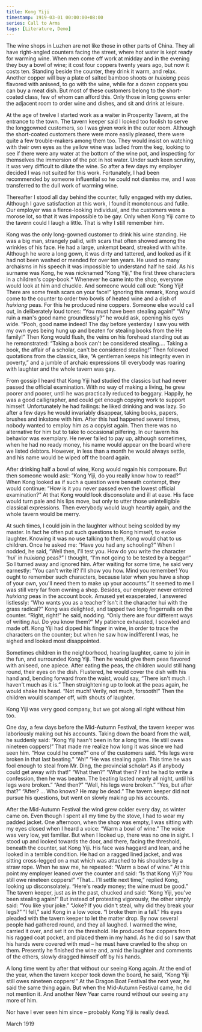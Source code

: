 ```yaml
---
title: Kong Yiji
timestamp: 1919-03-01 00:00:00+08:00
series: Call to Arms
tags: [Literature, Demo]
---
```


The wine shops in Luzhen are not like those in other parts of China. They all have right-angled counters facing the street, where hot water is kept ready for warming wine. When men come off work at midday and in the evening they buy a bowl of wine; it cost four coppers twenty years ago, but now it costs ten. Standing beside the counter, they drink it warm, and relax. Another copper will buy a plate of salted bamboo shoots or *huixiang* peas flavored with aniseed, to go with the wine, while for a dozen coppers you can buy a meat dish. But most of these customers belong to the short-coated class, few of whom can afford this. Only those in long gowns enter the adjacent room to order wine and dishes, and sit and drink at leisure.

At the age of twelve I started work as a waiter in Prosperity Tavern, at the entrance to the town. The tavern keeper said I looked too foolish to serve the longgowned customers, so I was given work in the outer room. Although the short-coated customers there were more easily pleased, there were quite a few trouble-makers among them too. They would insist on watching with their own eyes as the yellow wine was ladled from the keg, looking to see if there were any water at the bottom of the wine pot, and inspecting for themselves the immersion of the pot in hot water. Under such keen scrutiny, it was very difficult to dilute the wine. So after a few days my employer decided I was not suited for this work. Fortunately, I had been recommended by someone influential so he could not dismiss me, and I was transferred to the dull work of warming wine.

Thereafter I stood all day behind the counter, fully engaged with my duties. Although I gave satisfaction at this work, I found it monotonous and futile. Our employer was a fierce-looking individual, and the customers were a morose lot, so that it was impossible to be gay. Only when Kong Yiji came to the tavern could I laugh a little. That is why I still remember him.

Kong was the only long-gowned customer to drink his wine standing. He was a big man, strangely pallid, with scars that often showed among the wrinkles of his face. He had a large, unkempt beard, streaked with white. Although he wore a long gown, it was dirty and tattered, and looked as if it had not been washed or mended for over ten years. He used so many archaisms in his speech it was impossible to understand half he said. As his surname was Kong, he was nicknamed “Kong Yiji,” the first three characters in a children's copy-book.* Whenever he came into the shop, everyone would look at him and chuckle. And someone would call out: “Kong Yiji! There are some fresh scars on your face!” Ignoring this remark, Kong would come to the counter to order two bowls of heated wine and a dish of *huixiang* peas. For this he produced nine coppers. Someone else would call out, in deliberately loud tones: “You must have been stealing again!” “Why ruin a man's good name groundlessly?” he would ask, opening his eyes wide. “Pooh, good name indeed! The day before yesterday I saw you with my own eyes being hung up and beaten for stealing books from the He family!” Then Kong would flush, the veins on his forehead standing out as he remonstrated: “Taking a book can't be considered stealing.... Taking a book, the affair of a scholar, can't be considered stealing!” Then followed quotations from the classics, like, “A gentleman keeps his integrity even in poverty,” and a jumble of archaic expressions till everybody was roaring with laughter and the whole tavern was gay.

From gossip I heard that Kong Yiji had studied the classics but had never passed the official examination. With no way of making a living, he grew poorer and poorer, until he was practically reduced to beggary. Happily, he was a good calligrapher, and could get enough copying work to support himself. Unfortunately he had failings: he liked drinking and was lazy. So after a few days he would invariably disappear, taking books, papers, brushes and inkstone with him. After this had happened several times, nobody wanted to employ him as a copyist again. Then there was no alternative for him but to take to occasional pilfering. In our tavern his behavior was exemplary. He never failed to pay up, although sometimes, when he had no ready money, his name would appear on the board where we listed debtors. However, in less than a month he would always settle, and his name would be wiped off the board again.

After drinking half a bowl of wine, Kong would regain his composure. But then someone would ask: “Kong Yiji, do you really know how to read?” When Kong looked as if such a question were beneath contempt, they would 
continue: “How is it you never passed even the lowest official examination?” At that Kong would look disconsolate and ill at ease. His face would turn pale and his lips move, but only to utter those unintelligible classical expressions. Then everybody would laugh heartily again, and the whole tavern would be merry.

At such times, I could join in the laughter without being scolded by my master. In fact he often put such questions to Kong himself, to evoke laughter. Knowing it was no use talking to them, Kong would chat to us children. Once he asked me: “Have you had any schooling?” When I nodded, he said, “Well then, I'll test you. How do you write the character ‘*hui*’ in *huixiang* peas?” I thought, “I'm not going to be tested by a beggar!” So I turned away and ignored him. After waiting for some time, he said very earnestly: “You can't write it? I'll show you how. Mind you remember! You ought to remember such characters, because later when you have a shop of your own, you'll need them to make up your accounts.” It seemed to me I was still very far from owning a shop. Besides, our employer never entered *huixiang* peas in the account book. Amused yet exasperated, I answered listlessly: “Who wants you as a teacher? Isn't it the character hui with the grass radical?” Kong was delighted, and tapped two long fingernails on the counter. “Right, right!” he said, nodding. “Only there are four different ways of writing *hui*. Do you know them?” My patience exhausted, I scowled and made off. Kong Yiji had dipped his finger in wine, in order to trace the characters on the counter; but when he saw how indifferent I was, he sighed and looked most disappointed.

Sometimes children in the neighborhood, hearing laughter, came to join in the fun, and surrounded Kong Yiji. Then he would give them peas flavored with aniseed, one apiece. After eating the peas, the children would still hang round, their eyes on the dish. Flustered, he would cover the dish with his hand and, bending forward from the waist, would say, “There isn't much. I haven't much as it is.” Then straightening up to look at the peas again, he would shake his head. “Not much! Verily, not much, forsooth!” Then the children would scamper off, with shouts of laughter.

Kong Yiji was very good company, but we got along all right without him too.

One day, a few days before the Mid-Autumn Festival, the tavern keeper was laboriously making out his accounts. Taking down the board from the wall, he suddenly said: “Kong Yiji hasn't been in for a long time. He still owes nineteen coppers!” That made me realize how long it was since we had seen him. “How could he come?” one of the customers said. “His legs were broken in that last beating.” “Ah!” “He was stealing again. This time he was fool enough to steal from Mr. Ding, the provincial scholar! As if anybody could get away with that!” “What then?” “What then? First he had to write a confession, then he was beaten. The beating lasted nearly all night, until his legs were broken.” “And then?” “Well, his legs were broken.” “Yes, but after that?” “After? ... Who knows? He may be dead.” The tavern keeper did not pursue his questions, but went on slowly making up his accounts.

After the Mid-Autumn Festival the wind grew colder every day, as winter came on. Even though I spent all my time by the stove, I had to wear my padded jacket. One afternoon, when the shop was empty, I was sitting with my eyes closed when I heard a voice: “Warm a bowl of wine.” The voice was very low, yet familiar. But when I looked up, there was no one in sight. I stood up and looked towards the door, and there, facing the threshold, beneath the counter, sat Kong Yiji. His face was haggard and lean, and he looked in a terrible condition. He had on a ragged lined jacket, and was sitting cross-legged on a mat which was attached to his shoulders by a straw rope. When he saw me, he repeated: “Warm a bowl of wine.” At this point my employer leaned over the counter and said: “Is that Kong Yiji? You still owe nineteen coppers!” “That... I'll settle next time,” replied Kong, looking up disconsolately. “Here's ready money; the wine must be good.” The tavern keeper, just as in the past, chucked and said: “Kong Yiji, you've been stealing again!” But instead of protesting vigorously, the other simply said: “You like your joke.” “Joke? If you didn't steal, why did they break your legs?” “I fell,” said Kong in a low voice. “I broke them in a fall.” His eyes pleaded with the tavern keeper to let the matter drop. By now several people had gathered round, and they all laughed. I warmed the wine, carried it over, and set it on the threshold. He produced four coppers from his ragged coat pocket, and placed them in my hand. As he did so I saw that his hands were covered with mud – he must have crawled to the shop on them. Presently he finished the wine and, amid the laughter and comments of the others, slowly dragged himself off by his hands.

A long time went by after that without our seeing Kong again. At the end of the year, when the tavern keeper took down the board, he said, “Kong Yiji still owes nineteen coppers!” At the Dragon Boat Festival the next year, he said the same thing again. But when the Mid-Autumn Festival came, he did not mention it. And another New Year came round without our seeing any more of him. 

Nor have I ever seen him since – probably Kong Yiji is really dead.

March 1919